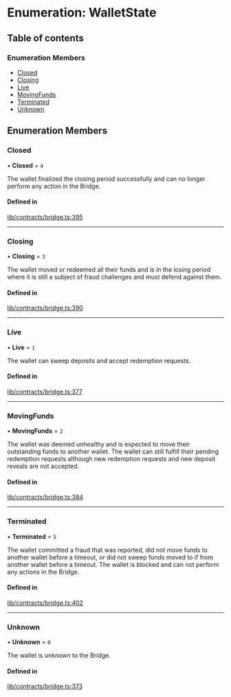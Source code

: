 # Enumeration: WalletState

## Table of contents

### Enumeration Members

- [Closed](WalletState-1.md#closed)
- [Closing](WalletState-1.md#closing)
- [Live](WalletState-1.md#live)
- [MovingFunds](WalletState-1.md#movingfunds)
- [Terminated](WalletState-1.md#terminated)
- [Unknown](WalletState-1.md#unknown)

## Enumeration Members

### Closed

• **Closed** = ``4``

The wallet finalized the closing period successfully and can no longer perform
any action in the Bridge.

#### Defined in

[lib/contracts/bridge.ts:395](https://github.com/jose-blockchain/tbtc-v2/blob/main/typescript/src/lib/contracts/bridge.ts#L395)

___

### Closing

• **Closing** = ``3``

The wallet moved or redeemed all their funds and is in the
losing period where it is still a subject of fraud challenges
and must defend against them.

#### Defined in

[lib/contracts/bridge.ts:390](https://github.com/jose-blockchain/tbtc-v2/blob/main/typescript/src/lib/contracts/bridge.ts#L390)

___

### Live

• **Live** = ``1``

The wallet can sweep deposits and accept redemption requests.

#### Defined in

[lib/contracts/bridge.ts:377](https://github.com/jose-blockchain/tbtc-v2/blob/main/typescript/src/lib/contracts/bridge.ts#L377)

___

### MovingFunds

• **MovingFunds** = ``2``

The wallet was deemed unhealthy and is expected to move their outstanding
funds to another wallet. The wallet can still fulfill their pending redemption
requests although new redemption requests and new deposit reveals are not
accepted.

#### Defined in

[lib/contracts/bridge.ts:384](https://github.com/jose-blockchain/tbtc-v2/blob/main/typescript/src/lib/contracts/bridge.ts#L384)

___

### Terminated

• **Terminated** = ``5``

The wallet committed a fraud that was reported, did not move funds to
another wallet before a timeout, or did not sweep funds moved to if from
another wallet before a timeout. The wallet is blocked and can not perform
any actions in the Bridge.

#### Defined in

[lib/contracts/bridge.ts:402](https://github.com/jose-blockchain/tbtc-v2/blob/main/typescript/src/lib/contracts/bridge.ts#L402)

___

### Unknown

• **Unknown** = ``0``

The wallet is unknown to the Bridge.

#### Defined in

[lib/contracts/bridge.ts:373](https://github.com/jose-blockchain/tbtc-v2/blob/main/typescript/src/lib/contracts/bridge.ts#L373)
